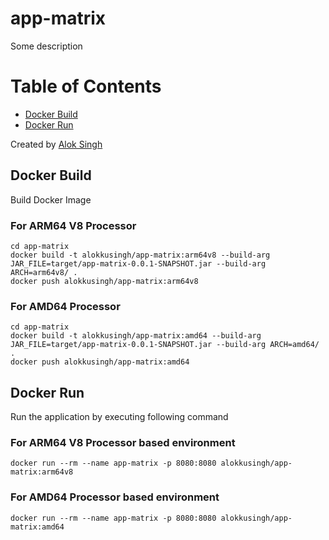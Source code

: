 # app-matrix
Some description

Table of Contents
=================

* [Docker Build](#docker-build)
* [Docker Run](#docker-run)

Created by [Alok Singh](https://github.com/alokkusingh)

## Docker Build
Build Docker Image
### For ARM64 V8 Processor
```
cd app-matrix
docker build -t alokkusingh/app-matrix:arm64v8 --build-arg JAR_FILE=target/app-matrix-0.0.1-SNAPSHOT.jar --build-arg ARCH=arm64v8/ .
docker push alokkusingh/app-matrix:arm64v8
```
### For AMD64 Processor
```
cd app-matrix
docker build -t alokkusingh/app-matrix:amd64 --build-arg JAR_FILE=target/app-matrix-0.0.1-SNAPSHOT.jar --build-arg ARCH=amd64/ .
docker push alokkusingh/app-matrix:amd64
```

## Docker Run
Run the application by executing following command
### For ARM64 V8 Processor based environment
```
docker run --rm --name app-matrix -p 8080:8080 alokkusingh/app-matrix:arm64v8
```
### For AMD64 Processor based environment
```
docker run --rm --name app-matrix -p 8080:8080 alokkusingh/app-matrix:amd64
```
